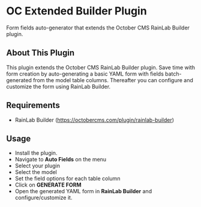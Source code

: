 # OC Extended Builder Plugin
Form fields auto-generator that extends the October CMS RainLab Builder plugin.

## About This Plugin
This plugin extends the October CMS RainLab Builder plugin. Save time with form creation by auto-generating a basic YAML form with fields batch-generated from the model table columns. Thereafter you can configure and customize the form using RainLab Builder.

## Requirements
- RainLab Builder (https://octobercms.com/plugin/rainlab-builder)

## Usage
- Install the plugin.
- Navigate to **Auto Fields** on the menu
- Select your plugin
- Select the model
- Set the field options for each table column
- Click on **GENERATE FORM**
- Open the generated YAML form in **RainLab Builder** and configure/customize it.
